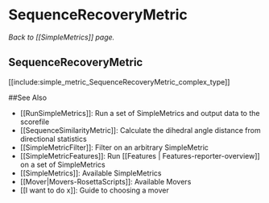 # SequenceRecoveryMetric
*Back to [[SimpleMetrics]] page.*
## SequenceRecoveryMetric

[[include:simple_metric_SequenceRecoveryMetric_complex_type]]

##See Also

* [[RunSimpleMetrics]]: Run a set of SimpleMetrics and output data to the scorefile
* [[SequenceSimilarityMetric]]: Calculate the dihedral angle distance from directional statistics
* [[SimpleMetricFilter]]: Filter on an arbitrary SimpleMetric
* [[SimpleMetricFeatures]]: Run [[Features | Features-reporter-overview]] on a set of SimpleMetrics
* [[SimpleMetrics]]: Available SimpleMetrics
* [[Mover|Movers-RosettaScripts]]: Available Movers
* [[I want to do x]]: Guide to choosing a mover